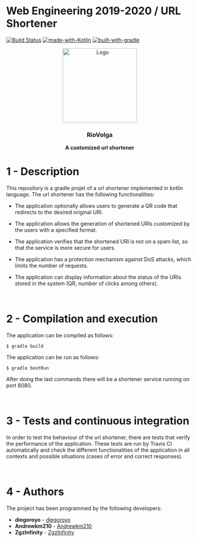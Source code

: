 # Web Engineering 2019-2020 / URL Shortener

[![Build Status](https://travis-ci.org/UNIZAR-30246-WebEngineering/UrlShortener.svg?branch=master)](https://travis-ci.org/diegoroyo/urlShortener)
[![made-with-Kotlin](https://img.shields.io/badge/Made%20with-java-e01250.svg)](https://kotlinlang.org/)
[![built-with-gradle](https://img.shields.io/badge/Built%20with-gradle-1a3ef3.svg)](https://gradle.org/install/)

<p align="center">
    <img src="https://i.ibb.co/0QykvXt/217631.png" alt="Logo" width=200 height=200>
  </a>

  <h3 align="center">RioVolga</h3>

  <p align="center">
    <b>A customized url shortener</b> <br>
  </p>
</p>

# 1 - Description 

This repository is a gradle projet of a url shortener implemented in kotlin language. The url shortener has the following 
functionalities:

* The application optionally allows users to generate a QR code that redirects to the desired original URI.

* The application allows the generation of shortened URIs customized by the users with a specified format.

* The application verifies that the shortened URI is not on a spam list, so that the service is more secure for users.

* The application has a protection mechanism against DoS attacks, which limits the number of requests.

* The application can display information about the status of the URIs stored in the system (QR, number of clicks
among others).

&nbsp;

# 2 - Compilation and execution

The application can be compiled as follows:

```
$ gradle build
```


The application can be run as follows:

```
$ gradle bootRun
```

After doing the last commands there will be a shortener service running on port 8080.

&nbsp;


# 3 - Tests and continuous integration

In order to test the behaviour of the url shortener, there are tests that verify the performance of the application. These
tests are run by Travis CI automatically and check the different functionalities of the application in all contexts and
possible situations (cases of error and correct responses).

&nbsp;

# 4 - Authors

The project has been programmed by the following developers:

* **diegoroyo** - [diegoroyo](https://github.com/diegoroyo)
* **Andrewkm210**  - [Andrewkm210](https://github.com/Andrewkm210)
* **ZgzInfinity** - [ZgzInfinity](https://github.com/ZgzInfinity)


